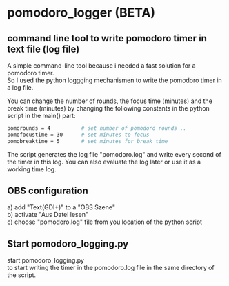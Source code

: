 # pomodoro_logger (BETA)

## command line tool to write pomodoro timer in text file (log file)
A simple command-line tool because i needed a fast solution for a pomodoro timer. <br>
So I used the python loggging mechanismen to write the pomodoro timer in a log file.<br>

You can change the number of rounds, the focus time (minutes) and the break time (minutes) by changing the following constants in the python script in the main() part:

```sh
pomorounds = 4          # set number of pomodoro rounds ..
pomofocustime = 30      # set minutes to focus
pomobreaktime = 5       # set minutes for break time
```

The script generates the log file "pomodoro.log" and write every second of the timer in this log. 
You can also evaluate the log later or use it as a working time log.

## OBS configuration
a) add "Text(GDI+)" to a "OBS Szene"<br>
b) activate "Aus Datei lesen"<br>
c) choose "pomodoro.log" file from you location of the python script<br>

## Start pomodoro_logging.py 
start pomodoro_logging.py <br>
to start writing the timer in the pomodoro.log file
in the same directory of the script.
